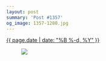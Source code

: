 ```yaml
---
layout: post
summary: 'Post #1357'
og_image: 1357-1280.jpg
---
```


<div class="post">
 <time>
  <a href="/1357">
   {{ page.date | date: "%B %-d, %Y" }}
  </a>
 </time>
 <a href="/1357">
  <figure data-taken="5/5/2021">
   <img sizes="(min-width: 700px) 50vw, calc(100vw - 2rem)" src="{{ site.assets_url }}/1357-640.jpg" srcset="{{ site.assets_url }}/1357-320.jpg 320w, {{ site.assets_url }}/1357-640.jpg 640w, {{ site.assets_url }}/1357-960.jpg 960w, {{ site.assets_url }}/1357-1280.jpg 1280w"/>
  </figure>
 </a>
</div>
